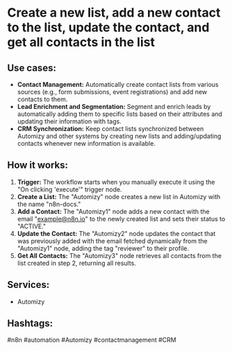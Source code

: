 # Create a new list, add a new contact to the list, update the contact, and get all contacts in the list

## Use cases:

*   **Contact Management:** Automatically create contact lists from various sources (e.g., form submissions, event registrations) and add new contacts to them.
*   **Lead Enrichment and Segmentation:** Segment and enrich leads by automatically adding them to specific lists based on their attributes and updating their information with tags.
*   **CRM Synchronization:** Keep contact lists synchronized between Automizy and other systems by creating new lists and adding/updating contacts whenever new information is available.

## How it works:

1.  **Trigger:** The workflow starts when you manually execute it using the "On clicking 'execute'" trigger node.
2.  **Create a List:** The "Automizy" node creates a new list in Automizy with the name "n8n-docs."
3.  **Add a Contact:** The "Automizy1" node adds a new contact with the email "example@n8n.io" to the newly created list and sets their status to "ACTIVE."
4.  **Update the Contact:** The "Automizy2" node updates the contact that was previously added with the email fetched dynamically from the "Automizy1" node, adding the tag "reviewer" to their profile.
5.  **Get All Contacts:** The "Automizy3" node retrieves all contacts from the list created in step 2, returning all results.

## Services:

*   Automizy

## Hashtags:

#n8n #automation #Automizy #contactmanagement #CRM
